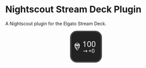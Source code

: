 # Nightscout Stream Deck Plugin

A Nightscout plugin for the Elgato Stream Deck.

<p align="center">
  <img src="./assets/preview.svg" title="Nightscout Preview Image" align="center" width="100"/>
</p>
